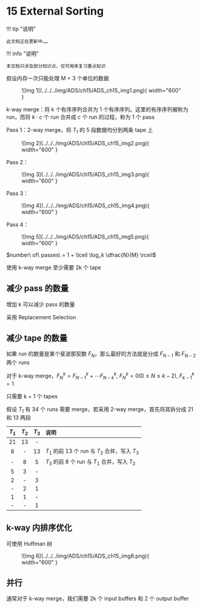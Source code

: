 # 15 External Sorting

!!! tip "说明"

    此文档正在更新中……

!!! info "说明"

    本文档只涉及部分知识点，仅可用来复习重点知识

假设内存一次只能处理 M = 3 个单位的数据

<figure markdown="span">
    ![Img 1](../../../img/ADS/ch15/ADS_ch15_img1.png){ width="600" }
</figure>

k-way merge：将 k 个有序序列合并为 1 个有序序列。这里的有序序列被称为 run，而将 $k·c$ 个 run 合并成 $c$ 个 run 的过程，称为 1 个 pass

Pass 1：2-way merge，将 $T_1$ 的 5 段数据均分到两条 tape 上

<figure markdown="span">
    ![Img 2](../../../img/ADS/ch15/ADS_ch15_img2.png){ width="600" }
</figure>

Pass 2：

<figure markdown="span">
    ![Img 3](../../../img/ADS/ch15/ADS_ch15_img3.png){ width="600" }
</figure>

Pass 3：

<figure markdown="span">
    ![Img 4](../../../img/ADS/ch15/ADS_ch15_img4.png){ width="600" }
</figure>

Pass 4：

<figure markdown="span">
    ![Img 5](../../../img/ADS/ch15/ADS_ch15_img5.png){ width="600" }
</figure>

$number\ of\ passes\ = 1 + \lceil \log_k \dfrac{N}{M} \rceil$

使用 k-way merge 至少需要 2k 个 tape

## 减少 pass 的数量

增加 k 可以减少 pass 的数量

采用 Replacement Selection

## 减少 tape 的数量

如果 run 的数量是某个斐波那契数 $F_N$，那么最好的方法就是分成 $F_{N-1}$ 和 $F_{N-2}$ 两个 runs

对于 k-way merge，$F_N^k = F_{N-1}^k + \cdots F_{N-k}^k,\ F_N^k = 0(0\leqslant N \leqslant k-2),\ F_{k-1}^k = 1$

只需要 k + 1 个 tapes

假设 $T_1$ 有 34 个 runs 需要 merge，若采用 2-way merge，首先将其拆分成 21 和 13 两段

| $T_1$ | $T_2$ | $T_3$ | 说明 |
| :--: | :--: | :--: | :-- |
| 21 | 13 | - | |
| 8 | - | 13 | $T_1$ 的前 13 个 run 与 $T_2$ 合并，写入 $T_3$ |
| - | 8 | 5 | $T_3$ 的前 8 个 run 与 $T_1$ 合并，写入 $T_2$ |
| 5 | 3 | - | |
| 2 | - | 3 | |
| - | 2 | 1 | |
| 1 | 1 | - | |
| - | - | 1 | |

## k-way 内排序优化

可使用 Huffman 树

<figure markdown="span">
    ![Img 6](../../../img/ADS/ch15/ADS_ch15_img6.png){ width="600" }
</figure>

## 并行

通常对于 k-way merge，我们需要 2k 个 input buffers 和 2 个 output buffer
